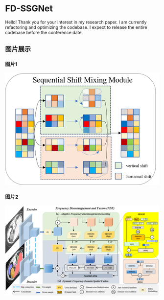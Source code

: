 # FD-SSGNet

Hello! Thank you for your interest in my research paper. I am currently refactoring and optimizing the codebase. I expect to release the entire codebase before the conference date.


## 图片展示
### 图片1
![描述1](images/SQM.png)

### 图片2
![描述2](images/structure.png)
